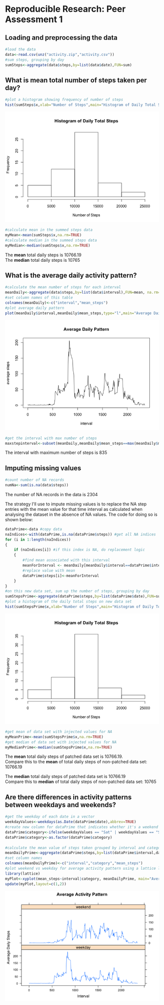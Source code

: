 # Reproducible Research: Peer Assessment 1


## Loading and preprocessing the data

```r
#load the data
data<-read.csv(unz("activity.zip","activity.csv"))
#sum steps, grouping by day 
sumSteps<-aggregate(data$steps,by=list(data$date),FUN=sum)
```

## What is mean total number of steps taken per day?

```r
#plot a histogram showing frequency of number of steps
hist(sumSteps$x,xlab="Number of Steps",main="Histogram of Daily Total Steps")
```

![](figure/meanMedian-1.png)<!-- -->

```r
#calculate mean in the summed steps data
myMean<-mean(sumSteps$x,na.rm=TRUE)
#calculate median in the summed steps data
myMedian<-median(sumSteps$x,na.rm=TRUE)
```
The **mean** total daily steps is 10766.19  
The **median** total daily steps is 10765


## What is the average daily activity pattern?

```r
#calculate the mean number of steps for each interval
meanDaily<-aggregate(data$steps,by=list(data$interval),FUN=mean, na.rm=TRUE)
#set column names of this table
colnames(meanDaily)<-c("interval","mean_steps")
#plot average daily pattern
plot(meanDaily$interval,meanDaily$mean_steps,type="l",main="Average Daily Pattern",xlab="interval",ylab="average steps")
```

![](figure/meanDaily-1.png)<!-- -->

```r
#get the interval with max number of steps
maxstepinterval<-subset(meanDaily,meanDaily$mean_steps==max(meanDaily$mean_steps))$interval
```
The interval with maximum number of steps is 835


## Imputing missing values

```r
#count number of NA records
numNa<-sum(is.na(data$steps))
```
The number of NA records in the data is 2304

The strategy I'll use to impute missing values is to replace the NA step entries with the mean value for that time interval as calculated when analysing the dataset in the absence of NA values. The code for doing so is shown below:

```r
dataPrime<-data #copy data
naIndices<-with(dataPrime,is.na(dataPrime$steps)) #get all NA indices
for (i in 1:length(naIndices))
{
    if (naIndices[i]) #if this index is NA, do replacement logic
    {
        #find mean associated with this interval
        meanForInterval <- meanDaily[meanDaily$interval==dataPrime$interval[i],c("mean_steps")]
        #replace value with mean
        dataPrime$steps[i]<-meanForInterval
    }
}
#on this new data set, sum up the number of steps, grouping by day
sumStepsPrime<-aggregate(dataPrime$steps,by=list(dataPrime$date),FUN=sum)
#plot a histogram of the daily total steps on new data set
hist(sumStepsPrime$x,xlab="Number of Steps",main="Histogram of Daily Total Steps")
```

![](figure/replaceNa-1.png)<!-- -->


```r
#get mean of data set with injected values for NA
myMeanPrime<-mean(sumStepsPrime$x,na.rm=TRUE)
#get median of data set with injected values for NA
myMedianPrime<-median(sumStepsPrime$x,na.rm=TRUE)
```
The **mean** total daily steps of patched data set is 10766.19.  
Compare this to the **mean** of total daily steps of non-patched data set: 10766.19  
  
The **median** total daily steps of patched data set is 10766.19  
Compare this to **median** of total daily steps of non-patched data set: 10765  
 
## Are there differences in activity patterns between weekdays and weekends?

```r
#get the weekday of each date in a vector
weekdayValues<-weekdays(as.Date(dataPrime$date),abbrev=TRUE)
#create new column for dataPrime that indicates whether it's a weekend or weekday as a factor
dataPrime$category<-ifelse(weekdayValues == "Sat" | weekdayValues == "Sun","weekend","weekday")
dataPrime$category<-as.factor(dataPrime$category)

#calculate the mean value of steps taken grouped by interval and category
meanDailyPrime<-aggregate(dataPrime$steps,by=list(dataPrime$interval,dataPrime$category),FUN=mean, na.rm=TRUE)
#set column names
colnames(meanDailyPrime)<-c("interval","category","mean_steps")
#plot weekend vs weekday for average activity pattern using a lattice line plot
library(lattice)
myPlot<-xyplot(mean_steps~interval|category, meanDailyPrime, main="Average Activity Pattern", ylab="Average Daily Steps", xlab="Interval", type="l")
update(myPlot,layout=c(1,2))
```

![](figure/weekdayAnalysis-1.png)<!-- -->
